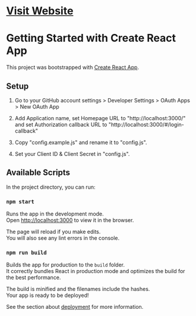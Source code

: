 # [Visit Website](https://khaled-walid.github.io/github-commits-reader)

# Getting Started with Create React App
This project was bootstrapped with [Create React App](https://github.com/facebook/create-react-app).

## Setup

1. Go to your GitHub account settings > Developer Settings > OAuth Apps > New OAuth App

2. Add Application name, set Homepage URL to "http://localhost:3000/" and set Authorization callback URL
to "http://localhost:3000/#/login-callback"

3. Copy "config.example.js" and rename it to "config.js".

4. Set your Client ID & Client Secret in "config.js".

## Available Scripts

In the project directory, you can run:

### `npm start`

Runs the app in the development mode.\
Open [http://localhost:3000](http://localhost:3000) to view it in the browser.

The page will reload if you make edits.\
You will also see any lint errors in the console.

### `npm run build`

Builds the app for production to the `build` folder.\
It correctly bundles React in production mode and optimizes the build for the best performance.

The build is minified and the filenames include the hashes.\
Your app is ready to be deployed!

See the section about [deployment](https://facebook.github.io/create-react-app/docs/deployment) for more information.
